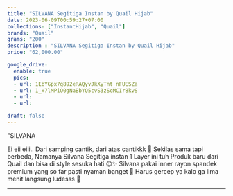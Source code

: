 ```yaml
---
title: "SILVANA Segitiga Instan by Quail Hijab"
date: 2023-06-09T00:59:27+07:00
collections: ["InstantHijab", "Quail"]
brands: "Quail"
grams: "200"
description : "SILVANA Segitiga Instan by Quail Hijab"
price: "62,000.00"

google_drive:
  enable: true
  pics:
  - url: 1EbYGpx7g892eRAQyvJkXyTnt_nFUESZa
  - url: 1_x7lMPiO0gNaBbYQ5cvS3zScMCIr8kvS
  - url: 
  - url: 

draft: false
---
```


"SILVANA 

Ei eii eiii.. Dari samping cantik, dari atas cantikkk 🥰 Sekilas sama tapi berbeda, Namanya Silvana Segitiga instan 1 Layer ini tuh Produk baru dari Quail dan bisa di style sesuka hati 😍✨ Silvana pakai inner rayon spandek premium yang so far pasti nyaman banget  🥰 Harus gercep ya kalo ga lima menit langsung ludesss 🤪


---    
 

